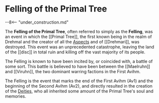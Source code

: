 # Felling of the Primal Tree

--8<-- "under_construction.md"

The **Felling of the Primal Tree**, often referred to simply as the **Felling**, was an event in which the [[Primal Tree]], the first known being in the realm of Drehmal and the creator of all the [Aspects](/Lore/Higher_Beings/Aspects/) and of [[Drehmari]], was destroyed. This event was an unprecedented catastrophe, leaving the land of the [[disc]] in total ruin and killing off the vast majority of its people. 

The Felling is known to have been incited by, or coincided with, a battle of some sort. This battle is believed to have been between the [[Maelruhn]] and [[Viruhn]], the two dominant warring factions in the First Avihm.

The Felling is the event that marks the end of the First Avihm (Av1) and the beginning of the Second Avihm (Av2), and directly resulted in the creation of the [Deities](/Lore/Higher_Beings/Deities/), who all inherited some amount of the Primal Tree's soul and memories.